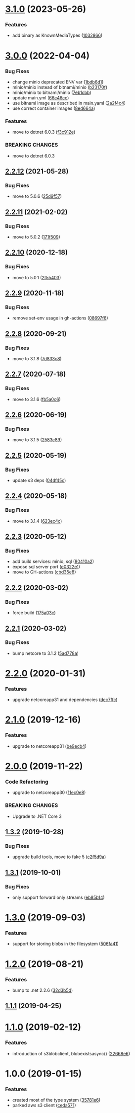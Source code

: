 # [3.1.0](https://github.com/informatievlaanderen/object-store/compare/v3.0.0...v3.1.0) (2023-05-26)


### Features

* add binary as KnownMediaTypes ([1032866](https://github.com/informatievlaanderen/object-store/commit/10328669a199d517cf5f6ec791cba52e708de51c))

# [3.0.0](https://github.com/informatievlaanderen/object-store/compare/v2.2.12...v3.0.0) (2022-04-04)


### Bug Fixes

* change minio deprecated ENV var ([1bdb6d1](https://github.com/informatievlaanderen/object-store/commit/1bdb6d148c6b13b3293201c0340513aa105d9ee0))
* minio/minio instead of bitnami/minio ([b23170f](https://github.com/informatievlaanderen/object-store/commit/b23170ff3a03a0cc139266ec20526168087489af))
* minio/minio to bitnami/minio ([7eb1cbb](https://github.com/informatievlaanderen/object-store/commit/7eb1cbb10f0308de952af6ae8d038fed0ecf7f0b))
* update main.yml ([66c46cc](https://github.com/informatievlaanderen/object-store/commit/66c46ccf320788d498f9d01504fbbdd506a2430a))
* use bitnami image as described in main.yaml ([2a2f4c4](https://github.com/informatievlaanderen/object-store/commit/2a2f4c47f89a58c7e05886ee27f2f01a738d7ada))
* use correct container images ([8ed664a](https://github.com/informatievlaanderen/object-store/commit/8ed664ad4d95296f9842ba4ac505ed98654357e0))


### Features

* move to dotnet 6.0.3 ([f3c912e](https://github.com/informatievlaanderen/object-store/commit/f3c912edc63c625c07dc31d5f19accca166defbe))


### BREAKING CHANGES

* move to dotnet 6.0.3

## [2.2.12](https://github.com/informatievlaanderen/object-store/compare/v2.2.11...v2.2.12) (2021-05-28)


### Bug Fixes

* move to 5.0.6 ([25d9f57](https://github.com/informatievlaanderen/object-store/commit/25d9f57650ff86dfe8fc0ece6b0108c5cbea100b))

## [2.2.11](https://github.com/informatievlaanderen/object-store/compare/v2.2.10...v2.2.11) (2021-02-02)


### Bug Fixes

* move to 5.0.2 ([171f509](https://github.com/informatievlaanderen/object-store/commit/171f50915e055bf501178c237c59748d82ef2909))

## [2.2.10](https://github.com/informatievlaanderen/object-store/compare/v2.2.9...v2.2.10) (2020-12-18)


### Bug Fixes

* move to 5.0.1 ([2f55403](https://github.com/informatievlaanderen/object-store/commit/2f5540337a806c52ace17e3a3342f6cf5b4d0a9d))

## [2.2.9](https://github.com/informatievlaanderen/object-store/compare/v2.2.8...v2.2.9) (2020-11-18)


### Bug Fixes

* remove set-env usage in gh-actions ([08697f8](https://github.com/informatievlaanderen/object-store/commit/08697f8a481abb2043d0992858160cd0a5eba590))

## [2.2.8](https://github.com/informatievlaanderen/object-store/compare/v2.2.7...v2.2.8) (2020-09-21)


### Bug Fixes

* move to 3.1.8 ([7d833c8](https://github.com/informatievlaanderen/object-store/commit/7d833c82a62532ee0086543fbd9fca99cf4a5f1a))

## [2.2.7](https://github.com/informatievlaanderen/object-store/compare/v2.2.6...v2.2.7) (2020-07-18)


### Bug Fixes

* move to 3.1.6 ([fb5a0c6](https://github.com/informatievlaanderen/object-store/commit/fb5a0c6cb6bc308196263c28580f778b95a15d1e))

## [2.2.6](https://github.com/informatievlaanderen/object-store/compare/v2.2.5...v2.2.6) (2020-06-19)


### Bug Fixes

* move to 3.1.5 ([2583c89](https://github.com/informatievlaanderen/object-store/commit/2583c89340099efc35cd9bc526fa7396337c16d3))

## [2.2.5](https://github.com/informatievlaanderen/object-store/compare/v2.2.4...v2.2.5) (2020-05-19)


### Bug Fixes

* update s3 deps ([04df45c](https://github.com/informatievlaanderen/object-store/commit/04df45cbcee5c37d94695318cb20530ae583e4a4))

## [2.2.4](https://github.com/informatievlaanderen/object-store/compare/v2.2.3...v2.2.4) (2020-05-18)


### Bug Fixes

* move to 3.1.4 ([623ec4c](https://github.com/informatievlaanderen/object-store/commit/623ec4c1b598389360de2c05fe25f78fd494bed4))

## [2.2.3](https://github.com/informatievlaanderen/object-store/compare/v2.2.2...v2.2.3) (2020-05-12)


### Bug Fixes

* add build services: minio, sql ([80410a2](https://github.com/informatievlaanderen/object-store/commit/80410a2514bfc4d2270256cd67a00c53ee5270e8))
* expose sql server port ([e0322e1](https://github.com/informatievlaanderen/object-store/commit/e0322e103059c50209157fd2de90336f55245a3b))
* move to GH-actions ([cbd35e8](https://github.com/informatievlaanderen/object-store/commit/cbd35e8e90a972d77289403cd904ce198b047f31))

## [2.2.2](https://github.com/informatievlaanderen/object-store/compare/v2.2.1...v2.2.2) (2020-03-02)


### Bug Fixes

* force build ([175a03c](https://github.com/informatievlaanderen/object-store/commit/175a03cd918ade861e2048e368d25c53fa30025c))

## [2.2.1](https://github.com/informatievlaanderen/object-store/compare/v2.2.0...v2.2.1) (2020-03-02)


### Bug Fixes

* bump netcore to 3.1.2 ([5ad778a](https://github.com/informatievlaanderen/object-store/commit/5ad778a13254e7a1ba012ab88e33cdde6bffbe9f))

# [2.2.0](https://github.com/informatievlaanderen/object-store/compare/v2.1.0...v2.2.0) (2020-01-31)


### Features

* upgrade netcoreapp31 and dependencies ([dec7ffc](https://github.com/informatievlaanderen/object-store/commit/dec7ffce2a5e406fdfe8d501b9a39476f7ef70a8))

# [2.1.0](https://github.com/informatievlaanderen/object-store/compare/v2.0.0...v2.1.0) (2019-12-16)


### Features

* upgrade to netcoreapp31 ([be9ecb4](https://github.com/informatievlaanderen/object-store/commit/be9ecb462a3a2e928348793acc3ef1f9ce5ab0e8))

# [2.0.0](https://github.com/informatievlaanderen/object-store/compare/v1.3.2...v2.0.0) (2019-11-22)


### Code Refactoring

* upgrade to netcoreapp30 ([11ec0e8](https://github.com/informatievlaanderen/object-store/commit/11ec0e8))


### BREAKING CHANGES

* Upgrade to .NET Core 3

## [1.3.2](https://github.com/informatievlaanderen/object-store/compare/v1.3.1...v1.3.2) (2019-10-28)


### Bug Fixes

* upgrade build tools, move to fake 5 ([c2f5d9a](https://github.com/informatievlaanderen/object-store/commit/c2f5d9a))

## [1.3.1](https://github.com/informatievlaanderen/object-store/compare/v1.3.0...v1.3.1) (2019-10-01)


### Bug Fixes

* only support forward only streams ([eb85b14](https://github.com/informatievlaanderen/object-store/commit/eb85b14))

# [1.3.0](https://github.com/informatievlaanderen/object-store/compare/v1.2.0...v1.3.0) (2019-09-03)


### Features

* support for storing blobs in the filesystem ([506fa41](https://github.com/informatievlaanderen/object-store/commit/506fa41))

# [1.2.0](https://github.com/informatievlaanderen/object-store/compare/v1.1.1...v1.2.0) (2019-08-21)


### Features

* bump to .net 2.2.6 ([32d3b5d](https://github.com/informatievlaanderen/object-store/commit/32d3b5d))

## [1.1.1](https://github.com/informatievlaanderen/object-store/compare/v1.1.0...v1.1.1) (2019-04-25)

# [1.1.0](https://github.com/informatievlaanderen/object-store/compare/v1.0.0...v1.1.0) (2019-02-12)


### Features

* introduction of s3blobclient, blobexistsasync() ([22668e6](https://github.com/informatievlaanderen/object-store/commit/22668e6))

# 1.0.0 (2019-01-15)


### Features

* created most of the type system ([35781e6](https://github.com/informatievlaanderen/object-store/commit/35781e6))
* parked aws s3 client ([ceda571](https://github.com/informatievlaanderen/object-store/commit/ceda571))
